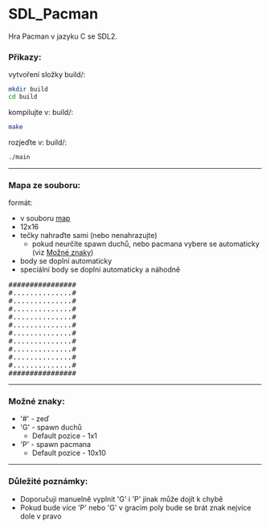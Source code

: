 # SDL_Pacman

Hra Pacman v jazyku C se SDL2.

### Příkazy:<br>
vytvoření složky build/:
```bash
mkdir build
cd build
```

kompilujte v: build/:
```bash
make
```
rozjeďte v: build/:
```bash
./main
```
---
### Mapa ze souboru:

formát: 
- v souboru [map](map.txt)
- 12x16
- tečky nahraďte sami (nebo nenahrazujte)
  - pokud neurčíte spawn duchů, nebo pacmana vybere se automaticky (viz [Možné znaky](#možné-znaky))
- body se doplní automaticky
- speciální body se doplní automaticky a náhodně

<pre>
################
#..............# 
#..............# 
#..............#  
#..............#
#..............#
#..............#
#..............#
#..............#
#..............# 
#..............#
################
</pre>

---
### Možné znaky:
- '#' - zeď
- 'G' - spawn duchů
  - Default pozice - 1x1
- 'P' - spawn pacmana
  - Default pozice - 10x10

---
### Důležité poznámky:
- Doporučuji manuelně vyplnit 'G' i 'P' jinak může dojít k chybě
- Pokud bude více 'P' nebo 'G' v gracím poly bude se brát znak nejvíce dole v pravo